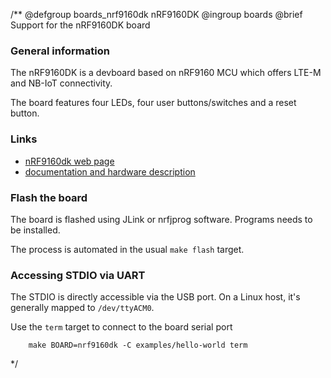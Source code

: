 /**
@defgroup    boards_nrf9160dk nRF9160DK
@ingroup     boards
@brief       Support for the nRF9160DK board

### General information

The nRF9160DK is a devboard based on nRF9160 MCU which offers LTE-M and NB-IoT
connectivity.

The board features four LEDs, four user buttons/switches and a reset button.

### Links

- [nRF9160dk web page](https://www.nordicsemi.com/Products/Development-hardware/nrf9160-dk)
- [documentation and hardware description](https://infocenter.nordicsemi.com/index.jsp?topic=%2Fug_nrf91_dk%2FUG%2Fnrf91_DK%2Fintro.html&cp=2_0_4)

### Flash the board

The board is flashed using JLink or nrfjprog software. Programs needs to
be installed.

The process is automated in the usual `make flash` target.

### Accessing STDIO via UART

The STDIO is directly accessible via the USB port. On a Linux host, it's
generally mapped to `/dev/ttyACM0`.

Use the `term` target to connect to the board serial port<br/>
```
    make BOARD=nrf9160dk -C examples/hello-world term
```

 */